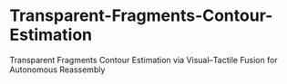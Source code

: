 # Transparent-Fragments-Contour-Estimation
Transparent Fragments Contour Estimation via Visual–Tactile Fusion for Autonomous Reassembly
